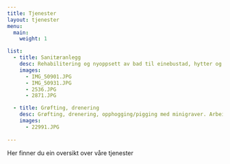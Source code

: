 ```yaml
---
title: Tjenester
layout: tjenester
menu:
  main:
    weight: 1

list:
  - title: Sanitæranlegg
    desc: Rehabilitering og nyoppsett av bad til einebustad, hytter og næringsbygg f.eks membransmøring, oppsett av røyranlegg ol. Arbeid etter avtalt tid og pris.
    images:
      - IMG_50901.JPG
      - IMG_50931.JPG
      - 2536.JPG
      - 2871.JPG

  - title: Grøfting, drenering
    desc: Grøfting, drenering, opphogging/pigging med minigraver. Arbeid etter avtalt tid og pris.
    images:
      - 22991.JPG
      
---
```


Her finner du ein oversikt over våre tjenester
